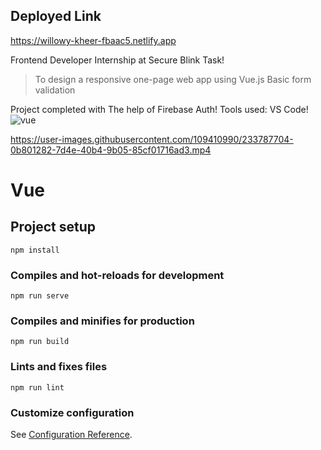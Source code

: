 ## Deployed Link
https://willowy-kheer-fbaac5.netlify.app



Frontend Developer Internship at Secure Blink Task!
> To design a responsive one-page web app using Vue.js
> Basic form validation

Project completed with The help of Firebase Auth!
Tools used: VS Code!
![vue](https://user-images.githubusercontent.com/109410990/233786485-ec57e823-0540-4ecb-bc56-24776d3b54b4.png)

https://user-images.githubusercontent.com/109410990/233787704-0b801282-7d4e-40b4-9b05-85cf01716ad3.mp4


# Vue

## Project setup
```
npm install
```

### Compiles and hot-reloads for development
```
npm run serve
```

### Compiles and minifies for production
```
npm run build
```

### Lints and fixes files
```
npm run lint
```

### Customize configuration
See [Configuration Reference](https://cli.vuejs.org/config/).
